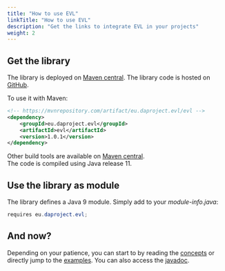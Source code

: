 ```yaml
---
title: "How to use EVL"
linkTitle: "How to use EVL"
description: "Get the links to integrate EVL in your projects"
weight: 2
---
```


## Get the library

The library is deployed on [Maven central](https://mvnrepository.com/artifact/eu.daproject.evl/evl/1.0.1).
The library code is hosted on [GitHub](https://github.com/da-project/evl).  

To use it with Maven:  

```xml
<!-- https://mvnrepository.com/artifact/eu.daproject.evl/evl -->
<dependency>
    <groupId>eu.daproject.evl</groupId>
    <artifactId>evl</artifactId>
    <version>1.0.1</version>
</dependency>
```

Other build tools are available on [Maven central](https://mvnrepository.com/artifact/eu.daproject.evl/evl/1.0.1).  
The code is compiled using Java release 11.

## Use the library as module

The library defines a Java 9 module. Simply add to your *module-info.java*:

```java
requires eu.daproject.evl;
```

## And now?

Depending on your patience, you can start to by reading the [concepts](/docs/the-multimethods.html) or directly jump to the [examples](/docs/examples.html).
You can also access the [javadoc](/apidocs/index.html).

